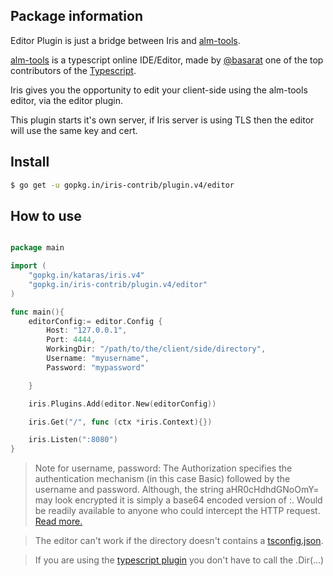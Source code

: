 ## Package information

Editor Plugin is just a bridge between Iris and [alm-tools](http://alm.tools).


[alm-tools](http://alm.tools) is a typescript online IDE/Editor, made by [@basarat](https://twitter.com/basarat) one of the top contributors of the [Typescript](http://www.typescriptlang.org).

Iris gives you the opportunity to edit your client-side using the alm-tools editor, via the editor plugin.


This plugin starts it's own server, if Iris server is using TLS then the editor will use the same key and cert.


## Install

```sh
$ go get -u gopkg.in/iris-contrib/plugin.v4/editor
```

## How to use

```go

package main

import (
	"gopkg.in/kataras/iris.v4"
	"gopkg.in/iris-contrib/plugin.v4/editor"
)

func main(){
	editorConfig:= editor.Config {
		Host: "127.0.0.1",
		Port: 4444,
		WorkingDir: "/path/to/the/client/side/directory",
		Username: "myusername",
		Password: "mypassword"

	}

	iris.Plugins.Add(editor.New(editorConfig))

	iris.Get("/", func (ctx *iris.Context){})

	iris.Listen(":8080")
}


```

> Note for username, password: The Authorization specifies the authentication mechanism (in this case Basic) followed by the username and password.
Although, the string aHR0cHdhdGNoOmY= may look encrypted it is simply a base64 encoded version of <username>:<password>.
Would be readily available to anyone who could intercept the HTTP request. [Read more.](https://www.httpwatch.com/httpgallery/authentication/)

> The editor can't work if the directory doesn't contains a [tsconfig.json](http://www.typescriptlang.org/docs/handbook/tsconfig.json.html).

> If you are using the [typescript plugin](https://gopkg.in/iris-contrib/plugin.v4/tree/master/typescript) you don't have to call the .Dir(...)
